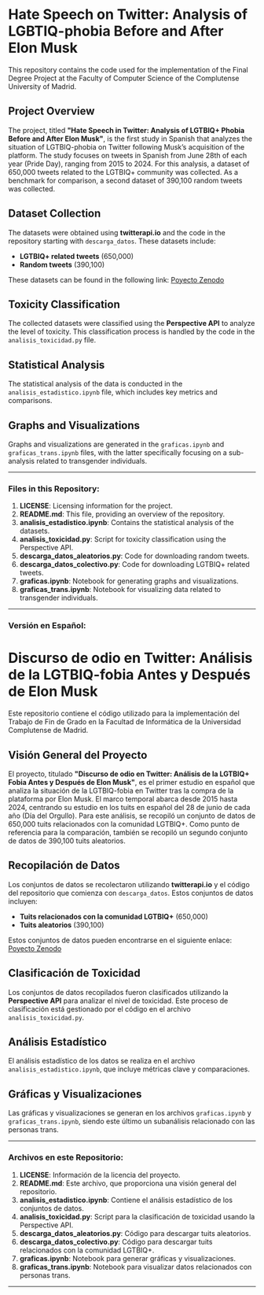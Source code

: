 # Hate Speech on Twitter: Analysis of LGBTIQ-phobia Before and After Elon Musk

This repository contains the code used for the implementation of the Final Degree Project at the Faculty of Computer Science of the Complutense University of Madrid.

## Project Overview

The project, titled **"Hate Speech in Twitter: Analysis of LGTBIQ+ Phobia Before and After Elon Musk"**, is the first study in Spanish that analyzes the situation of LGTBIQ-phobia on Twitter following Musk’s acquisition of the platform. The study focuses on tweets in Spanish from June 28th of each year (Pride Day), ranging from 2015 to 2024. For this analysis, a dataset of 650,000 tweets related to the LGTBIQ+ community was collected. As a benchmark for comparison, a second dataset of 390,100 random tweets was collected.

## Dataset Collection

The datasets were obtained using **twitterapi.io** and the code in the repository starting with `descarga_datos`. These datasets include:

- **LGTBIQ+ related tweets** (650,000)
- **Random tweets** (390,100)

These datasets can be found in the following link: [Poyecto Zenodo](https://zenodo.org/records/15488984)

## Toxicity Classification

The collected datasets were classified using the **Perspective API** to analyze the level of toxicity. This classification process is handled by the code in the `analisis_toxicidad.py` file.

## Statistical Analysis

The statistical analysis of the data is conducted in the `analisis_estadistico.ipynb` file, which includes key metrics and comparisons.

## Graphs and Visualizations

Graphs and visualizations are generated in the `graficas.ipynb` and `graficas_trans.ipynb` files, with the latter specifically focusing on a sub-analysis related to transgender individuals.

---

### Files in this Repository:

1. **LICENSE**: Licensing information for the project.
2. **README.md**: This file, providing an overview of the repository.
3. **analisis_estadistico.ipynb**: Contains the statistical analysis of the datasets.
4. **analisis_toxicidad.py**: Script for toxicity classification using the Perspective API.
5. **descarga_datos_aleatorios.py**: Code for downloading random tweets.
6. **descarga_datos_colectivo.py**: Code for downloading LGTBIQ+ related tweets.
7. **graficas.ipynb**: Notebook for generating graphs and visualizations.
8. **graficas_trans.ipynb**: Notebook for visualizing data related to transgender individuals.


---



### Versión en Español:

# Discurso de odio en Twitter: Análisis de la LGTBIQ-fobia Antes y Después de Elon Musk

Este repositorio contiene el código utilizado para la implementación del Trabajo de Fin de Grado en la Facultad de Informática de la Universidad Complutense de Madrid.

## Visión General del Proyecto

El proyecto, titulado **"Discurso de odio en Twitter: Análisis de la LGTBIQ+ Fobia Antes y Después de Elon Musk"**, es el primer estudio en español que analiza la situación de la LGTBIQ-fobia en Twitter tras la compra de la plataforma por Elon Musk. El marco temporal abarca desde 2015 hasta 2024, centrando su estudio en los tuits en español del 28 de junio de cada año (Día del Orgullo). Para este análisis, se recopiló un conjunto de datos de 650,000 tuits relacionados con la comunidad LGTBIQ+. Como punto de referencia para la comparación, también se recopiló un segundo conjunto de datos de 390,100 tuits aleatorios.

## Recopilación de Datos

Los conjuntos de datos se recolectaron utilizando **twitterapi.io** y el código del repositorio que comienza con `descarga_datos`. Estos conjuntos de datos incluyen:

- **Tuits relacionados con la comunidad LGTBIQ+** (650,000)
- **Tuits aleatorios** (390,100)

Estos conjuntos de datos pueden encontrarse en el siguiente enlace: [Poyecto Zenodo](https://zenodo.org/records/15488984)

## Clasificación de Toxicidad

Los conjuntos de datos recopilados fueron clasificados utilizando la **Perspective API** para analizar el nivel de toxicidad. Este proceso de clasificación está gestionado por el código en el archivo `analisis_toxicidad.py`.

## Análisis Estadístico

El análisis estadístico de los datos se realiza en el archivo `analisis_estadistico.ipynb`, que incluye métricas clave y comparaciones.

## Gráficas y Visualizaciones

Las gráficas y visualizaciones se generan en los archivos `graficas.ipynb` y `graficas_trans.ipynb`, siendo este último un subanálisis relacionado con las personas trans.

---

### Archivos en este Repositorio:

1. **LICENSE**: Información de la licencia del proyecto.
2. **README.md**: Este archivo, que proporciona una visión general del repositorio.
3. **analisis_estadistico.ipynb**: Contiene el análisis estadístico de los conjuntos de datos.
4. **analisis_toxicidad.py**: Script para la clasificación de toxicidad usando la Perspective API.
5. **descarga_datos_aleatorios.py**: Código para descargar tuits aleatorios.
6. **descarga_datos_colectivo.py**: Código para descargar tuits relacionados con la comunidad LGTBIQ+.
7. **graficas.ipynb**: Notebook para generar gráficas y visualizaciones.
8. **graficas_trans.ipynb**: Notebook para visualizar datos relacionados con personas trans.

---
